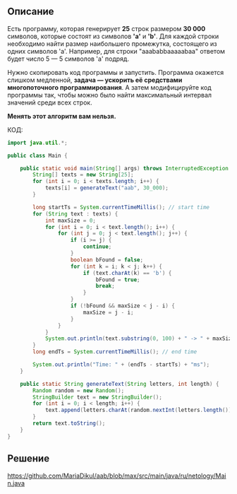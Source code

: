 ## Описание

Есть программу, которая генерирует **25** строк размером **30 000** символов, которые состоят из символов **'a'** и **'b'**. Для каждой строки необходимо найти размер наибольшего промежутка, состоящего из одних символов 'a'. Например, для строки "aaababbaaaaabaa" ответом будет число 5 — 5 символов 'a' подряд. 

Нужно скопировать код программы и запустить. Программа окажется слишком медленной, **задача — ускорить её средствами многопоточного программирования**. А затем модифицируйте код программы так, чтобы можно было найти максимальный интервал значений среди всех строк.

**Менять этот алгоритм вам нельзя.**

КОД:

```java
import java.util.*;

public class Main {

    public static void main(String[] args) throws InterruptedException {
        String[] texts = new String[25];
        for (int i = 0; i < texts.length; i++) {
            texts[i] = generateText("aab", 30_000);
        }

        long startTs = System.currentTimeMillis(); // start time
        for (String text : texts) {
            int maxSize = 0;
            for (int i = 0; i < text.length(); i++) {
                for (int j = 0; j < text.length(); j++) {
                    if (i >= j) {
                        continue;
                    }
                    boolean bFound = false;
                    for (int k = i; k < j; k++) {
                        if (text.charAt(k) == 'b') {
                            bFound = true;
                            break;
                        }
                    }
                    if (!bFound && maxSize < j - i) {
                        maxSize = j - i;
                    }
                }
            }
            System.out.println(text.substring(0, 100) + " -> " + maxSize);
        }
        long endTs = System.currentTimeMillis(); // end time

        System.out.println("Time: " + (endTs - startTs) + "ms");
    }

    public static String generateText(String letters, int length) {
        Random random = new Random();
        StringBuilder text = new StringBuilder();
        for (int i = 0; i < length; i++) {
            text.append(letters.charAt(random.nextInt(letters.length())));
        }
        return text.toString();
    }
}
```

## Решение
https://github.com/MariaDikul/aab/blob/max/src/main/java/ru/netology/Main.java
